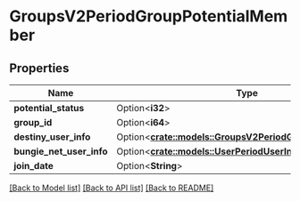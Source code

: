 # GroupsV2PeriodGroupPotentialMember

## Properties

Name | Type | Description | Notes
------------ | ------------- | ------------- | -------------
**potential_status** | Option<**i32**> |  | [optional]
**group_id** | Option<**i64**> |  | [optional]
**destiny_user_info** | Option<[**crate::models::GroupsV2PeriodGroupUserInfoCard**](GroupsV2.GroupUserInfoCard.md)> |  | [optional]
**bungie_net_user_info** | Option<[**crate::models::UserPeriodUserInfoCard**](User.UserInfoCard.md)> |  | [optional]
**join_date** | Option<**String**> |  | [optional]

[[Back to Model list]](../README.md#documentation-for-models) [[Back to API list]](../README.md#documentation-for-api-endpoints) [[Back to README]](../README.md)


